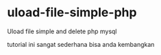 # uload-file-simple-php
Uload file simple and delete php mysql

tutorial ini sangat sederhana bisa anda kembangkan
<!-- facaebook | twitter | Instagram : @refalsinaga-->
